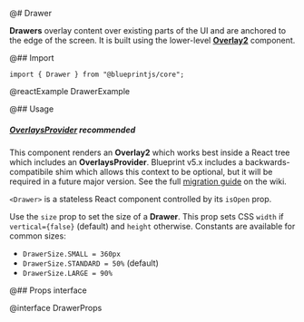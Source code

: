 @# Drawer

**Drawers** overlay content over existing parts of the UI and are anchored to the edge of the screen.
It is built using the lower-level [**Overlay2**](#core/components/overlay2) component.

@## Import

```tsx
import { Drawer } from "@blueprintjs/core";
```

@reactExample DrawerExample

@## Usage

<div class="@ns-callout @ns-intent-warning @ns-icon-warning-sign @ns-callout-has-body-content">
    <h5 class="@ns-heading">

[OverlaysProvider](#core/context/overlays-provider) recommended

</h5>

This component renders an **Overlay2** which works best inside a React tree which includes an
**OverlaysProvider**. Blueprint v5.x includes a backwards-compatibile shim which allows this context
to be optional, but it will be required in a future major version. See the full
[migration guide](https://github.com/palantir/blueprint/wiki/Overlay2-migration) on the wiki.

</div>

`<Drawer>` is a stateless React component controlled by its `isOpen` prop.

Use the `size` prop to set the size of a **Drawer**. This prop sets CSS `width` if `vertical={false}` (default)
and `height` otherwise. Constants are available for common sizes:

-   `DrawerSize.SMALL = 360px`
-   `DrawerSize.STANDARD = 50%` (default)
-   `DrawerSize.LARGE = 90%`

@## Props interface

@interface DrawerProps
